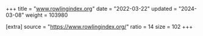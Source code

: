 +++
title = "www.rowlingindex.org"
date = "2022-03-22"
updated = "2024-03-08"
weight = 103980

[extra]
source = "https://www.rowlingindex.org/"
ratio = 14
size = 102
+++
